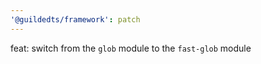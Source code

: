 ```yaml
---
'@guildedts/framework': patch
---
```


feat: switch from the `glob` module to the `fast-glob` module
